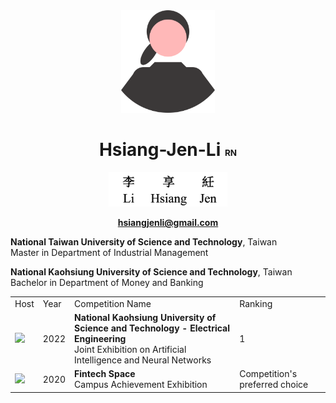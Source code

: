 <div align="center">  
<img width="150px" src="static/image/logo.svg">

# **Hsiang-Jen-Li** <small><small><small><small> RN </small></small></small></small>

<img height="55px" src="static/image/李享紝.svg">

<a href="mailto: hsiangjenli@gmail.com">
    
**hsiangjenli@gmail.com**

</a>
</div>  

**National Taiwan University of Science and Technology**, Taiwan  
Master in Department of Industrial Management


**National Kaohsiung University of Science and Technology**, Taiwan  
Bachelor in Department of Money and Banking

  
<table>

<tr>
    <td>Host</td>
    <td>Year</td>
    <td>Competition Name</td>
    <td>Ranking</td>
</tr>



<tr>
    <td> <img width='40px' src="http://ee.nkust.edu.tw/wp-content/uploads/2019/05/cropped-IMG_6400-192x192.png"> </td>
    <td> 2022 </td>
    <td> <b> National Kaohsiung University of Science and Technology - Electrical Engineering </b><br>Joint Exhibition on Artificial Intelligence and Neural Networks </td>
    <td> 1 </td>

</tr>




<tr>
    <td> <img width='40px' src="https://www.fintechspace.com.tw/wp-content/uploads/2020/08/FinTechSpace-logo-%E5%BD%A9%E8%89%B2.png"> </td>
    <td> 2020 </td>
    <td> <b> Fintech Space </b><br>Campus Achievement Exhibition </td>
    <td> Competition's preferred choice </td>

</tr>




</table>  